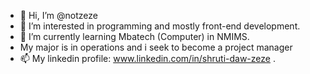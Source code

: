 - 👋 Hi, I’m @notzeze
- 👀 I’m interested in programming and mostly front-end development.
- 🌱 I’m currently learning Mbatech (Computer) in NMIMS.
- My major is in operations and i seek to become a project manager
- 📫 My linkedin profile: www.linkedin.com/in/shruti-daw-zeze .

<!---
notzeze/notzeze is a ✨ special ✨ repository because its `README.md` (this file) appears on your GitHub profile.
You can click the Preview link to take a look at your changes.
--->
